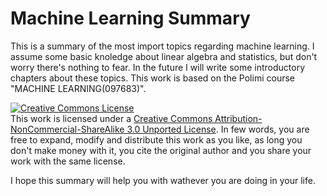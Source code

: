 # Machine Learning Summary
This is a summary of the most import topics regarding machine learning. I assume some basic knoledge about linear algebra and statistics, but don't worry there's nothing to fear. In the future I will write some introductory chapters about these topics. This work is based on the Polimi course "MACHINE LEARNING(097683)".

<a rel="license" href="http://creativecommons.org/licenses/by-nc-sa/3.0/"><img alt="Creative Commons License" style="border-width:0" src="https://i.creativecommons.org/l/by-nc-sa/3.0/88x31.png" /></a><br />This work is licensed under a <a rel="license" href="http://creativecommons.org/licenses/by-nc-sa/3.0/">Creative Commons Attribution-NonCommercial-ShareAlike 3.0 Unported License</a>. In few words, you are free to expand, modify and distribute this work as you like, as long you don't make money with it, you cite the original author and you share your work with the same license.

I hope this summary will help you with wathever you are doing in your life.
